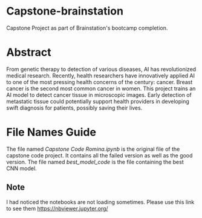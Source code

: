 # Capstone-brainstation
Capstone Project as part of Brainstation's bootcamp completion.

# Abstract
From genetic therapy to detection of various diseases, AI has revolutionized medical research. Recently, health researchers have innovatively applied AI to one of the most pressing health concerns of the century: cancer. Breast cancer is the second most common cancer in women. This project trains an AI model to detect cancer tissue in microscopic images. Early detection of metastatic tissue could potentially support health providers in developing swift diagnosis for patients, possibly saving their lives.


# File Names Guide
The file named *Capstone Code Romina.ipynb* is the original file of the capstone code project. It contains all the failed version as well as the good version.
The file named *best_model_code* is the file containing the best CNN model.


## Note
I had noticed the notebooks are not loading sometimes. Please use this link to see them
https://nbviewer.jupyter.org/
